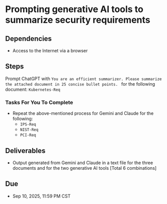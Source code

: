 # Prompting generative AI tools to summarize security requirements 

## Dependencies 

- Access to the Internet via a browser 


## Steps 

Prompt ChatGPT with `You are an efficient summarizer. Please summarize the attached document in 25 concise bullet points. ` for the following document: `Kubernetes-Req` 


### Tasks For You To Complete

- Repeat the above-mentioned process for Gemini and Claude for the following:
  - `IPS-Req`
  - `NIST-Req`
  - `PCI-Req`

## Deliverables 

- Output generated from Gemini and Claude in a text file for the three documents and for the two generative AI tools [Total 6 combinations]


## Due 

- Sep 10, 2025, 11:59 PM CST